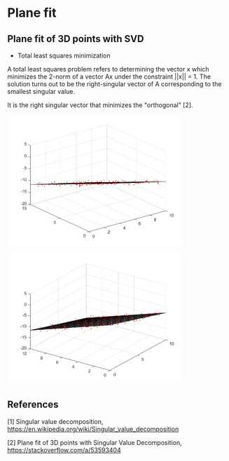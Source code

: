 # Plane fit
## Plane fit of 3D points with SVD
* Total least squares minimization

A total least squares problem refers to determining the vector x which minimizes the 2-norm of a vector Ax under the constraint ||x|| = 1. The solution turns out to be the right-singular vector of A corresponding to the smallest singular value.

It is the right singular vector that minimizes the "orthogonal" [2]. 

<a target='_blank' href='https://www.youtube.com/watch?v=A5CIca5gVyI' /><img src='images/plane1.png' width='400'/></a>

<img src='images/plane2.png' width='400'/>

## References
[1] Singular value decomposition, https://en.wikipedia.org/wiki/Singular_value_decomposition

[2] Plane fit of 3D points with Singular Value Decomposition, https://stackoverflow.com/a/53593404
